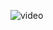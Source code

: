 ![video](https://user-images.githubusercontent.com/42955212/89917429-7557fc80-dc01-11ea-82a2-ad743ad29c37.gif)
